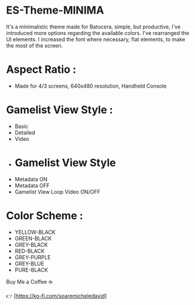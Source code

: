 # ES-Theme-MINIMA
It's a minimalistic theme made for Batocera, simple, but productive, I've introduced more options regarding the available colors.
I've rearranged the UI elements. I increased the font where necessary, flat elements, to make the most of the screen.
# Aspect Ratio :
- Made for 4/3 screens, 640x480 resolution,  Handheld Console
  
# Gamelist View Style :
- Basic
- Detailed
- Video
- # Gamelist View Style 
- Metadata ON
- Metadata OFF
- Gamelist View Loop Video ON/OFF
  
# Color Scheme :
- YELLOW-BLACK
- GREEN-BLACK
- GREY-BLACK
- RED-BLACK
- GREY-PURPLE
- GREY-BLUE
- PURE-BLACK

Buy Me a Coffee ☕

👉 [https://ko-fi.com/soaremicheledavid] 
